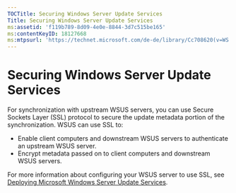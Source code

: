 ```yaml
---
TOCTitle: Securing Windows Server Update Services
Title: Securing Windows Server Update Services
ms:assetid: 'f119b789-8d09-4e0e-8844-3d7c515be165'
ms:contentKeyID: 18127668
ms:mtpsurl: 'https://technet.microsoft.com/de-de/library/Cc708620(v=WS.10)'
---
```


Securing Windows Server Update Services
=======================================

For synchronization with upstream WSUS servers, you can use Secure Sockets Layer (SSL) protocol to secure the update metadata portion of the synchronization. WSUS can use SSL to:

-   Enable client computers and downstream WSUS servers to authenticate an upstream WSUS server.
-   Encrypt metadata passed on to client computers and downstream WSUS servers.

For more information about configuring your WSUS server to use SSL, see [Deploying Microsoft Windows Server Update Services](https://go.microsoft.com/fwlink/?linkid=41777).
